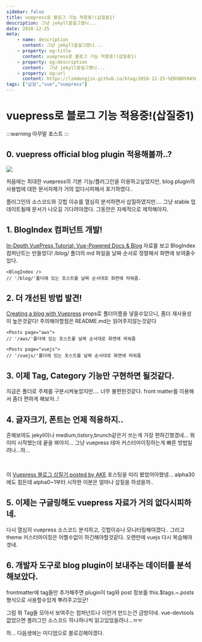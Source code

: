 ```yaml
---
sidebar: false
title: vuepress로 블로그 기능 적용중!(삽질중1)
description: 그냥 jekyll쓸걸그랬나...
date: 2018-12-25
meta:
    - name: description
      content: 그냥 jekyll쓸걸그랬나...
    - property: og:title
      content: vuepress로 블로그 기능 적용중!(삽질중1)
    - property: og:description
      content:  그냥 jekyll쓸걸그랬나...
    - property: og:url
      content: https://limdongjin.github.io/blog/2018-12-25-%EB%B8%94%EB%A1%9C%EA%B7%B8%EA%B8%B0%EB%8A%A5%EC%A4%80%EB%B9%84%EC%A4%91.html
tags: ["삽질","vue","vuepress"]
---
```


# vuepress로 블로그 기능 적용중!(삽질중1)

:::warning
아무말 포스트
:::

## 0. vuepress official blog plugin 적용해볼까..?

![](/images/vuepress-blog.png)

처음에는 최대한 vuepress의 기본 기능/플러그인을 이용하고싶었지만, blog plugin의 사용법에 대한 문서자체가 거의 없다시피해서 포기하였다..

플러그인의 소스코드와 깃헙 이슈를 열심히 분석하면서 삽질하였지만.... 그냥 stable 업데이트될때 문서가 나오길 기다려야겠다. 그동안은 자체적으로 제작해야지.

## 1. BlogIndex 컴퍼넌트 개발!

[In-Depth VuePress Tutorial: Vue-Powered Docs & Blog](https://snipcart.com/blog/vuepress-tutorial-vuejs-documentation) 자료를 보고 BlogIndex 컴퍼넌트는 만들었다!
/blog/ 폴더의 md 파일을 날짜 순서로 정렬해서 화면에 보여줄수있다.

```
<BlogIndex />
// '/blog/'폴더에 있는 포스트를 날짜 순서대로 화면에 띄워줌.
```

## 2. 더 개선된 방법 발견!

[Creating a blog with Vuepress](https://medium.com/@adam.collier/creating-a-blog-with-vuepress-44ec0fed9718)
props로 폴더이름을 넣을수있으니, 좀더 재사용성이 높은것같다! 주의해야할점은 README.md는 읽어주지않는것같다

```
<Posts page="aws">
// '/aws/'폴더에 있는 포스트를 날짜 순서대로 화면에 띄워줌

<Posts page="vuejs">
// '/vuejs/'폴더에 있는 포스트를 날짜 순서대로 화면에 띄워줌
```

## 3. 이제 Tag, Category 기능만 구현하면 될것같다.

지금은 폴더로 주제를 구분시켜놓았지만.... 너무 불편한것같다.
front matter를 이용해서 좀더 편하게 해보자..!

## 4. 글자크기, 폰트는 언제 적용하지..

흔해보여도 jekyll이나 medium,tistory,brunch같은거 쓰는게 가장 편하긴했겠네...
뭐 이미 시작했는데 끝을 봐야지... 그냥 vuepress 테마 커스터마이징하는게 빠른 방법일려나...하...

<br />

이 [Vuepress 블로그 삽질기 posted by AKE](https://ake.kr/2018/09/30/vuepress-blog-trial-and-error/#%EB%84%A4%EB%B2%88%EC%A7%B8-%EC%82%BD%EC%A7%88-github-pages) 포스팅을 미리 봤었어야했넹... alpha30에도 힘든데 alpha0~1부터 시작한 이분은 얼마나 삽질을 하셨을까..

## 5. 이제는 구글링해도 vuepress 자료가 거의 없다시피하네.

다시 열심히 vuepress 소스코드 분석하고, 깃헙이슈나 모니터링해야겠다..
그리고 theme 커스터마이징은 어쩔수없이 하긴해야할것같다. 오랜만에 vuejs 다시 복습해야겟네.

## 6. 개발자 도구로 blog plugin이 보내주는 데이터를 분석해보았다.

frontmatter에 tag들만 추가해주면 plugin이 tag와 post 정보를 this.$tags.~.posts형식으로 사용할수있게 뿌려주고있군!

그럼 뭐 Tag들 모아서 보여주는 컴퍼넌트나 이런거 만드는건 금방이네.
vue-devtools 없었으면 플러그인 소스코드 하나하나씩 읽고있었을려나...ㅠㅠ

하... 다음생에는 미디엄으로 블로깅해야겠다.

<TagLinks />

<Disqus />
